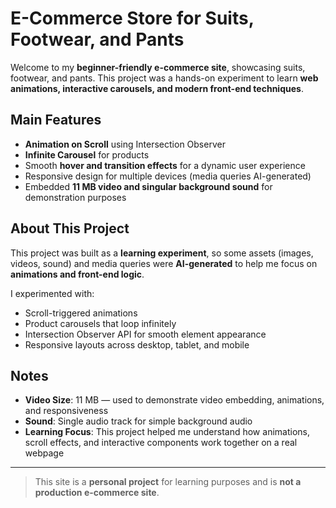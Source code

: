 # E-Commerce Store for Suits, Footwear, and Pants

Welcome to my **beginner-friendly e-commerce site**, showcasing suits, footwear, and pants. This project was a hands-on experiment to learn **web animations, interactive carousels, and modern front-end techniques**.

## Main Features

- **Animation on Scroll** using Intersection Observer  
- **Infinite Carousel** for products  
- Smooth **hover and transition effects** for a dynamic user experience  
- Responsive design for multiple devices (media queries AI-generated)  
- Embedded **11 MB video and singular background sound** for demonstration purposes

## About This Project

This project was built as a **learning experiment**, so some assets (images, videos, sound) and media queries were **AI-generated** to help me focus on **animations and front-end logic**.  

I experimented with:

- Scroll-triggered animations
- Product carousels that loop infinitely
- Intersection Observer API for smooth element appearance  
- Responsive layouts across desktop, tablet, and mobile  

## Notes

- **Video Size**: 11 MB — used to demonstrate video embedding, animations, and responsiveness  
- **Sound**: Single audio track for simple background audio  
- **Learning Focus**: This project helped me understand how animations, scroll effects, and interactive components work together on a real webpage  

---

> This site is a **personal project** for learning purposes and is **not a production e-commerce site**.  

